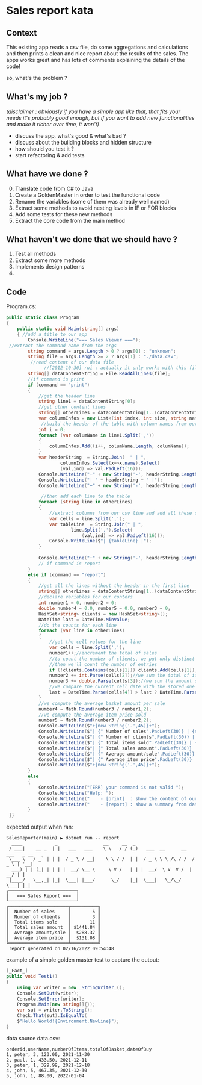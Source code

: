 # Sales report kata

## Context

This existing app reads a csv file, do some aggregations and calculations and then prints a clean and nice report about the results of the sales. The apps works great and has lots of comments explaining the details of the code! 

so, what's the problem ?

## What's my job ?

_(disclaimer : obviously if you have a simple app like that, that fits your needs it's probably good enough, but if you want to add new functionalities and make it richer over time, it won't)_

- discuss the app, what's good & what's bad ?
- discuss about the building blocks and hidden structure
- how should you test it ?
- start refactoring & add tests

## What have we done ?

0. Translate code from C# to Java
1. Create a GoldenMaster in order to test the functional code
2. Rename the variables (some of them was already well named)
3. Extract some methods to avoid nesting levels in IF or FOR blocks
4. Add some tests for these new methods
5. Extract the core code from the main method

## What haven't we done that we should have ?

1. Test all methods
2. Extract some more methods
3. Implements design patterns
4. 

## Code

Program.cs:
```c#
public static class Program  
{  
 	public static void Main(string[] args)  
 	{ //add a title to our app    
		Console.WriteLine("=== Sales Viewer ===");  
 //extract the command name from the args    
		string command = args.Length > 0 ? args[0] : "unknown";    
		string file = args.Length >= 2 ? args[1] : "./data.csv";  
		 //read content of our data file    
			  //[2012-10-30] rui : actually it only works with this file, maybe it's a good idea to pass file //name as parameter to this app later?    
		string[] dataContentString = File.ReadAllLines(file);    
		//if command is print    
		if (command == "print")    
      	{    
			//get the header line    
			string line1 = dataContentString[0];    
			//get other content lines    
			string[] otherLines = dataContentString[1..(dataContentString.Length)];  
			var columnInfos = new List<(int index, int size, string name)>();  
			 //build the header of the table with column names from our data file    
			int i = 0;  
			foreach (var columName in line1.Split(','))  
			{ 
				columnInfos.Add((i++, columName.Length, columName));  
			}  
			var headerString  = String.Join(  " | ",   
					columnInfos.Select(x=>x.name).Select(  
			 		(val,ind) => val.PadLeft(16)));  
			Console.WriteLine("+" + new String('-', headerString.Length + 2) + "+");  
			Console.WriteLine("| " + headerString + " |");  
			Console.WriteLine("+" + new String('-', headerString.Length +2 ) + "+");  

			 //then add each line to the table    
			foreach (string line in otherLines)    
			{   
				//extract columns from our csv line and add all these cells to the line    
				var cells = line.Split(',');  
			 	var tableLine  = String.Join(" | ",   
						line.Split(',').Select(  
			 				(val,ind) => val.PadLeft(16)));  
			 	Console.WriteLine($"| {tableLine} |");  
			}
			
			Console.WriteLine("+" + new String('-', headerString.Length+2) + "+");  
			// if command is report  
		}   
		else if (command == "report")    
		{    
			//get all the lines without the header in the first line    
			string[] otherLines = dataContentString[1..(dataContentString.Length)];    
			//declare variables for our conters    
			int number1 = 0, number2 = 0;    
			double number4 = 0.0, number5 = 0.0, number3 = 0;    
			HashSet<string> clients = new HashSet<string>();    
			DateTime last = DateTime.MinValue;    
			//do the counts for each line    
			foreach (var line in otherLines)    
			{ 
				//get the cell values for the line    
				var cells = line.Split(',');    
				number1++;//increment the total of sales    
				//to count the number of clients, we put only distinct names in a hashset 
				//then we'll count the number of entries 
				if (!clients.Contains(cells[1])) clients.Add(cells[1]);    
				number2 += int.Parse(cells[2]);//we sum the total of items sold here    
				number3 += double.Parse(cells[3]);//we sum the amount of each sell    
				//we compare the current cell date with the stored one and pick the higher
				last = DateTime.Parse(cells[4]) > last ? DateTime.Parse(cells[4]) : last;    
			}   
			//we compute the average basket amount per sale    
			number4 = Math.Round(number3 / number1,2);    
			//we compute the average item price sold    
			number5 = Math.Round(number3 / number2,2);    
			Console.WriteLine($"+{new String('-',45)}+");  
			Console.WriteLine($"| {" Number of sales".PadLeft(30)} | {number1.ToString().PadLeft(10)} |");  
			Console.WriteLine($"| {" Number of clients".PadLeft(30)} | {clients.Count.ToString().PadLeft(10)} |");  
			Console.WriteLine($"| {" Total items sold".PadLeft(30)} | {number2.ToString().PadLeft(10)} |");  
			Console.WriteLine($"| {" Total sales amount".PadLeft(30)} | {Math.Round(number3,2).ToString().PadLeft(10)} |");  
			Console.WriteLine($"| {" Average amount/sale".PadLeft(30)} | {number4.ToString().PadLeft(10)} |");  
			Console.WriteLine($"| {" Average item price".PadLeft(30)} | {number5.ToString().PadLeft(10)} |");  
			Console.WriteLine($"+{new String('-',45)}+");  
		}
		else    
		{    
			Console.WriteLine("[ERR] your command is not valid ");    
			Console.WriteLine("Help: ");    
			Console.WriteLine("    - [print]  : show the content of our commerce records in data.csv");    
			Console.WriteLine("    - [report] : show a summary from data.csv records ");    
		}  
 }}
```

expected output when ran:
```shell
SalesReporter(main) ▶ dotnet run -- report                                                                     
  ____            _                 __     __  _                                  
 / ___|    __ _  | |   ___   ___    \ \   / / (_)   ___  __      __   ___   _ __  
 \___ \   / _` | | |  / _ \ / __|    \ \ / /  | |  / _ \ \ \ /\ / /  / _ \ | '__|                                  
  ___) | | (_| | | | |  __/ \__ \     \ V /   | | |  __/  \ V  V /  |  __/ | |                                     
 |____/   \__,_| |_|  \___| |___/      \_/    |_|  \___|   \_/\_/    \___| |_|                                                                                                                     
┌─────────────────────────┐
│   === Sales Report ===  │
└─────────────────────────┘
╔══════════════════════╤══════════╗
║  Number of sales     │        5 ║
║  Number of clients   │        3 ║
║  Total items sold    │       11 ║
║  Total sales amount  │ $1441.84 ║
║  Average amount/sale │  $288.37 ║
║  Average item price  │  $131.08 ║
╚══════════════════════╧══════════╝
 report generated on 02/16/2022 09:54:48

```

example of a simple golden master test to capture the output:
```csharp
[_Fact_]
public void Test1()
{
	using var writer = new _StringWriter_();
 	Console.SetOut(writer);
 	Console.SetError(writer);
	Program.Main(new string[]{});
	var sut = writer.ToString();
	Check.That(sut).IsEqualTo(
	$"Hello World!{Environment.NewLine}");
}
```

data source data.csv:
```csv
orderid,userName,numberOfItems,totalOfBasket,dateOfBuy  
1, peter, 3, 123.00, 2021-11-30  
2, paul, 1, 433.50, 2021-12-11  
3, peter, 1, 329.99, 2021-12-18  
4, john, 5, 467.35, 2021-12-30  
5, john, 1, 88.00, 2022-01-04
```
